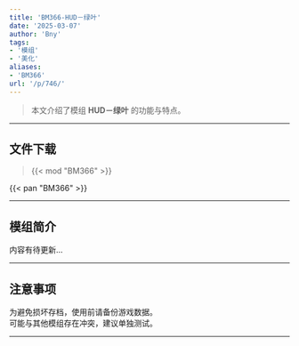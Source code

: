```yaml
---
title: 'BM366-HUD－绿叶'
date: '2025-03-07'
author: 'Bny'
tags:
- '模组'
- '美化'
aliases:
- 'BM366'
url: '/p/746/'
---
```


> 本文介绍了模组 **HUD－绿叶** 的功能与特点。

---

## 文件下载  

> {{< mod "BM366" >}}  

{{< pan "BM366" >}}  

---

## 模组简介

>  
内容有待更新...  

---

## 注意事项

>  
为避免损坏存档，使用前请备份游戏数据。  
可能与其他模组存在冲突，建议单独测试。  

---

